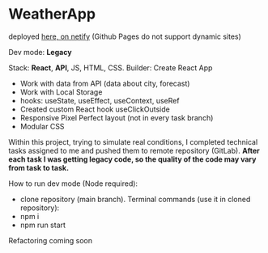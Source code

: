 # WeatherApp
deployed [here, on netify](https://vvaasd-weather-app-2.netlify.app) (Github Pages do not support dynamic sites)

Dev mode: **Legacy**

Stack: **React**, **API**, JS, HTML, CSS. Builder: Create React App

- Work with data from API (data about city, forecast)
- Work with Local Storage
- hooks: useState, useEffect, useContext, useRef
- Created custom React hook useClickOutside
- Responsive Pixel Perfect layout (not in every task branch)
- Modular CSS

Within this project, trying to simulate real conditions, I completed technical tasks assigned to me and pushed them to remote repository (GitLab).
****After each task I was getting legacy code, so the quality of the code may vary from task to task.****

How to run dev mode (Node required):

- clone repository (main branch). Terminal commands (use it in cloned repository):
- npm i
- npm run start

Refactoring coming soon
